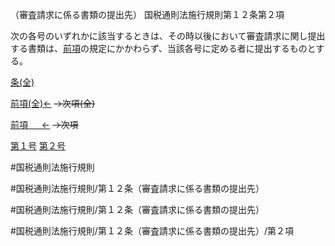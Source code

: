 （審査請求に係る書類の提出先）
国税通則法施行規則第１２条第２項

次の各号のいずれかに該当するときは、その時以後において審査請求に関し提出する書類は、[前項](国税通則法施行規則＿第１２条第１項)の規定にかかわらず、当該各号に定める者に提出するものとする。

[条(全)](国税通則法施行規則＿第１２条_.md)

[前項(全)←](国税通則法施行規則＿第１２条第１項_.md)  ~~→次項(全)~~

[前項 　 ←](国税通則法施行規則＿第１２条第１項.md)  ~~→次項~~

[第１号](国税通則法施行規則＿第１２条第２項第１号.md)  [第２号](国税通則法施行規則＿第１２条第２項第２号.md)  

#国税通則法施行規則

#国税通則法施行規則/第１２条（審査請求に係る書類の提出先）

#国税通則法施行規則/第１２条（審査請求に係る書類の提出先）

#国税通則法施行規則/第１２条（審査請求に係る書類の提出先）/第２項

